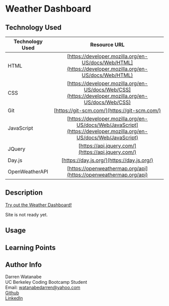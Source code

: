 # Weather Dashboard

## Technology Used

| Technology Used         | Resource URL           | 
| ------------- |:-------------:| 
| HTML    | [https://developer.mozilla.org/en-US/docs/Web/HTML](https://developer.mozilla.org/en-US/docs/Web/HTML) | 
| CSS     | [https://developer.mozilla.org/en-US/docs/Web/CSS](https://developer.mozilla.org/en-US/docs/Web/CSS)      |   
| Git | [https://git-scm.com/](https://git-scm.com/)     |   
| JavaScript | [https://developer.mozilla.org/en-US/docs/Web/JavaScript](https://developer.mozilla.org/en-US/docs/Web/JavaScript)  |
| JQuery | [https://api.jquery.com/](https://api.jquery.com/) |
| Day.js | [https://day.js.org/](https://day.js.org/)  |
| OpenWeatherAPI | [https://openweathermap.org/api](https://openweathermap.org/api)  |

## Description

[Try out the Weather Dashboard!](https://darrenkwatanabe.github.io/Weather-Dashboard/)

Site is not ready yet.

## Usage



## Learning Points



## Author Info 

Darren Watanabe <br>
UC Berkeley Coding Bootcamp Student <br>
Email: watanabedarren@yahoo.com <br>
[Github](https://github.com/Darrenkwatanabe) <br>
[LinkedIn](https://www.linkedin.com/in/darren-watanabe-982526253/)
